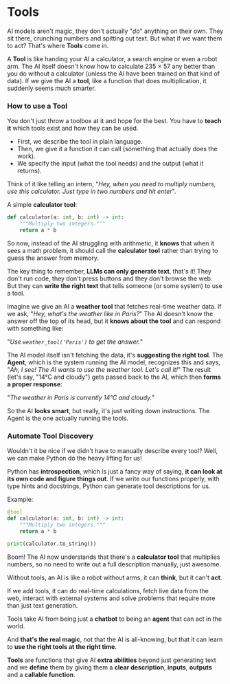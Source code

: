 # Tools

AI models aren't magic, they don't actually "*do*" anything on their own. They sit there, crunching numbers and spitting out text. But what if we want them to act? That's where **Tools** come in.  

A **Tool** is like handing your AI a calculator, a search engine or even a robot arm. The AI itself doesn't know how to calculate 235 × 57 any better than you do without a calculator (unless the AI have been trained on that kind of data). If we give the AI a **tool**, like a function that does multiplication, it suddenly seems much smarter.  

### How to use a Tool

You don't just throw a toolbox at it and hope for the best. You have to **teach it** which tools exist and how they can be used.  

- First, we describe the tool in plain language.  
- Then, we give it a function it can call (something that actually does the work).  
- We specify the input (what the tool needs) and the output (what it returns).  

Think of it like telling an intern, "*Hey, when you need to multiply numbers, use this calculator. Just type in two numbers and hit enter*".  

A simple **calculator tool**:  

```python
def calculator(a: int, b: int) -> int:
    """Multiply two integers."""
    return a * b
```

So now, instead of the AI struggling with arithmetic, it **knows** that when it sees a math problem, it should call the **calculator tool** rather than trying to guess the answer from memory.  

The key thing to remember, **LLMs can only generate text**, that's it! They don't run code, they don't press buttons and they don't browse the web. But they can **write the right text** that tells someone (or some system) to use a tool.  

Imagine we give an AI a **weather tool** that fetches real-time weather data. If we ask, "*Hey, what's the weather like in Paris?*" The AI doesn't know the answer off the top of its head, but it **knows about the tool** and can respond with something like:  

"*Use `weather_tool('Paris')` to get the answer.*"

The AI model itself isn't fetching the data, it's **suggesting the right tool**. The **Agent**, which is the system running the AI model, recognizes this and says, "*Ah, I see! The AI wants to use the weather tool. Let's call it!*" The result (let's say, "14&deg;C and cloudy") gets passed back to the AI, which then **forms a proper response**:  

"*The weather in Paris is currently 14&deg;C and cloudy.*"  

So the AI **looks smart**, but really, it's just writing down instructions. The Agent is the one actually running the tools.  

### Automate Tool Discovery

Wouldn't it be nice if we didn't have to manually describe every tool? Well, we can make Python do the heavy lifting for us!  

Python has **introspection**, which is just a fancy way of saying,  **it can look at its own code and figure things out**. If we write our functions properly, with type hints and docstrings, Python can generate tool descriptions for us.  

Example:  

```python
@tool
def calculator(a: int, b: int) -> int:
    """Multiply two integers."""
    return a * b

print(calculator.to_string())  
```

Boom! The AI now understands that there's a **calculator tool** that multiplies numbers, so no need to write out a full description manually, just awesome.  

Without tools, an AI is like a robot without arms, it can **think**, but it can't **act**. 

If we add tools, it can do real-time calculations, fetch live data from the web, interact with external systems and solve problems that require more than just text generation.

Tools take AI from being just a **chatbot** to being an **agent** that can act in the world.  

And **that's the real magic**, not that the AI is all-knowing, but that it can learn to **use the right tools at the right time**.  

**Tools** are functions that give AI **extra abilities** beyond just generating text and we **define** them by giving them a **clear description**, **inputs**, **outputs** and a **callable function**.  